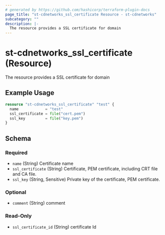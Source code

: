 ```yaml
---
# generated by https://github.com/hashicorp/terraform-plugin-docs
page_title: "st-cdnetworks_ssl_certificate Resource - st-cdnetworks"
subcategory: ""
description: |-
  The resource provides a SSL certificate for domain
---
```


# st-cdnetworks_ssl_certificate (Resource)

The resource provides a SSL certificate for domain

## Example Usage

```terraform
resource "st-cdnetworks_ssl_certificate" "test" {
  name            = "test"
  ssl_certificate = file("cert.pem")
  ssl_key         = file("key.pem")
}
```

<!-- schema generated by tfplugindocs -->
## Schema

### Required

- `name` (String) Certificate name
- `ssl_certificate` (String) Certificate, PEM certificate, including CRT file and CA file.
- `ssl_key` (String, Sensitive) Private key of the certificate, PEM certificate.

### Optional

- `comment` (String) comment

### Read-Only

- `ssl_certificate_id` (String) certificate Id
